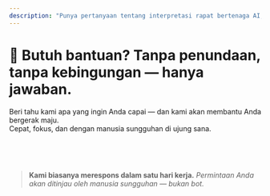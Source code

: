 ```yaml
---
description: "Punya pertanyaan tentang interpretasi rapat bertenaga AI, komunikasi multibahasa, atau onboarding perusahaan? Kami siap membantu — cepat, manusiawi, dan tanpa kebingungan."
---
```


# 💬 Butuh bantuan? Tanpa penundaan, tanpa kebingungan — hanya jawaban.

Beri tahu kami apa yang ingin Anda capai — dan kami akan membantu Anda bergerak maju.  
Cepat, fokus, dan dengan manusia sungguhan di ujung sana.

<!-- <br>

<ContactForm
  formStyle="margin: 1rem auto;"
  categoryLabel="Apa yang membawa Anda ke InterMind hari ini? *"
  categoryPlaceholderText="Pilih alasan utama Anda…"
  messageLabel="Ceritakan lebih lanjut *"
  messagePlaceholderText="Apa pun yang ingin Anda bagikan — tujuan, konteks, atau detail teknis."
  buttonText="Dapatkan bantuan ahli sekarang"
  :services="[
    'Saya butuh bantuan untuk memulai',
    'Saya ingin menjadwalkan demo',
    'Saya punya masalah teknis atau bug',
    'Saya butuh bantuan dengan integrasi rapat',
    'Saya punya pertanyaan tentang kualitas terjemahan',
    'Saya butuh bantuan dengan onboarding tim',
    'Saya punya pertanyaan tentang tagihan atau langganan',
    'Saya ingin menjelajahi fitur enterprise',
    'Saya ingin mendapatkan ID aplikasi dan token Mind API tanpa batasan',
    'Pertanyaan umum atau masukan'
  ]" /> -->

<br>

<!-- ## Or use the inline form: -->

<ContactForm 
  :inline="true"
  formStyle="margin: 1rem auto;"  
  categoryLabel="Apa yang membawa Anda ke InterMind hari ini? *"  
  categoryPlaceholderText="Pilih alasan utama Anda…"  
  messageLabel="Ceritakan lebih lanjut *"  
  messagePlaceholderText="Apa pun yang ingin Anda bagikan — tujuan, konteks, atau detail teknis."  
  :services="[
    'Saya butuh bantuan untuk memulai',
    'Saya ingin menjadwalkan demo',
    'Saya punya masalah teknis atau bug',
    'Saya butuh bantuan dengan integrasi rapat',
    'Saya punya pertanyaan tentang kualitas terjemahan',
    'Saya butuh bantuan dengan onboarding tim',
    'Saya punya pertanyaan tentang tagihan atau langganan',
    'Saya ingin menjelajahi fitur enterprise',
    'Saya ingin mendapatkan ID aplikasi dan token Mind API tanpa batasan',
    'Pertanyaan umum atau masukan'
  ]" />

<br>

> **Kami biasanya merespons dalam satu hari kerja.**
> _Permintaan Anda akan ditinjau oleh manusia sungguhan — bukan bot._